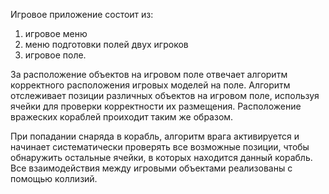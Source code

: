 Игровое приложение состоит из:
  1) игровое меню
  2) меню подготовки полей двух игроков
  3) игровое поле.
        
За расположение объектов на игровом поле отвечает алгоритм корректного расположения игровых моделей на поле. Алгоритм отслеживает позиции различных объектов на игровом поле, используя ячейки для проверки корректности их размещения. Расположение вражеских кораблей проиходит таким же образом.
  
При попадании снаряда в корабль, алгоритм врага активируется и начинает систематически проверять все возможные позиции, чтобы обнаружить остальные ячейки, в которых находится данный корабль. Все взаимодействия между игровыми объектами реализованы с помощью коллизий.
